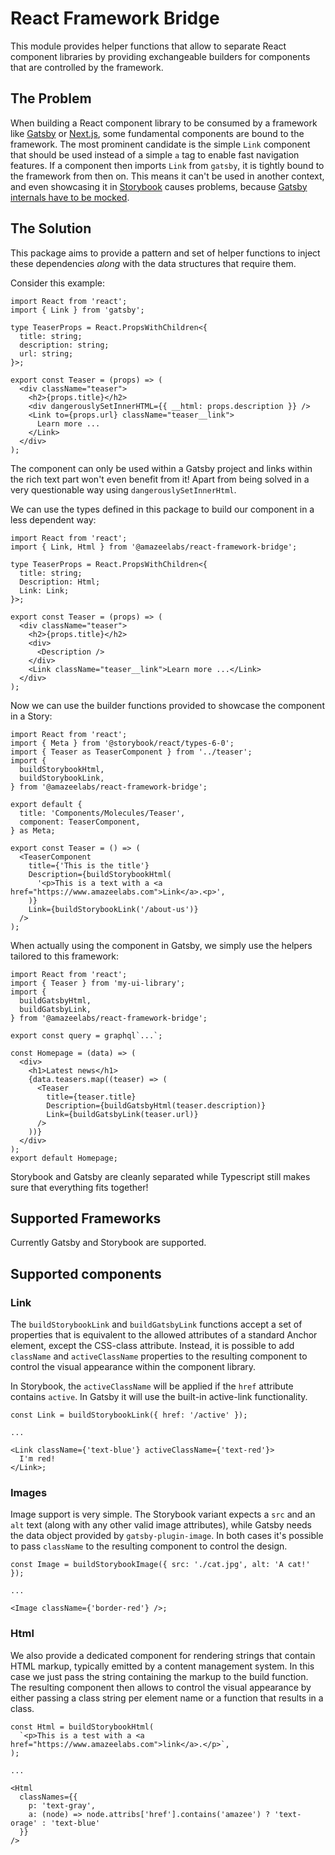 # React Framework Bridge

This module provides helper functions that allow to separate React component
libraries by providing exchangeable builders for components that are controlled
by the framework.

## The Problem

When building a React component library to be consumed by a framework like
[Gatsby](http://www.gatsbyjs.com) or [Next.js](https://nextjs.org/), some
fundamental components are bound to the framework. The most prominent candidate
is the simple `Link` component that should be used instead of a simple `a` tag
to enable fast navigation features. If a component then imports `Link` from
`gatsby`, it is tightly bound to the framework from then on. This means it can't
be used in another context, and even showcasing it in
[Storybook](https://storybook.js.org/) causes problems, because
[Gatsby internals have to be mocked](https://www.gatsbyjs.com/docs/how-to/testing/visual-testing-with-storybook).

## The Solution

This package aims to provide a pattern and set of helper functions to inject
these dependencies _along_ with the data structures that require them.

Consider this example:

```tsx
import React from 'react';
import { Link } from 'gatsby';

type TeaserProps = React.PropsWithChildren<{
  title: string;
  description: string;
  url: string;
}>;

export const Teaser = (props) => (
  <div className="teaser">
    <h2>{props.title}</h2>
    <div dangerouslySetInnerHTML={{ __html: props.description }} />
    <Link to={props.url} className="teaser__link">
      Learn more ...
    </Link>
  </div>
);
```

The component can only be used within a Gatsby project and links within the rich
text part won't even benefit from it! Apart from being solved in a very
questionable way using `dangerouslySetInnerHtml`.

We can use the types defined in this package to build our component in a less
dependent way:

```tsx
import React from 'react';
import { Link, Html } from '@amazeelabs/react-framework-bridge';

type TeaserProps = React.PropsWithChildren<{
  title: string;
  Description: Html;
  Link: Link;
}>;

export const Teaser = (props) => (
  <div className="teaser">
    <h2>{props.title}</h2>
    <div>
      <Description />
    </div>
    <Link className="teaser__link">Learn more ...</Link>
  </div>
);
```

Now we can use the builder functions provided to showcase the component in a
Story:

```tsx
import React from 'react';
import { Meta } from '@storybook/react/types-6-0';
import { Teaser as TeaserComponent } from '../teaser';
import {
  buildStorybookHtml,
  buildStorybookLink,
} from '@amazeelabs/react-framework-bridge';

export default {
  title: 'Components/Molecules/Teaser',
  component: TeaserComponent,
} as Meta;

export const Teaser = () => (
  <TeaserComponent
    title={'This is the title'}
    Description={buildStorybookHtml(
      '<p>This is a text with a <a href="https://www.amazeelabs.com">Link</a>.<p>',
    )}
    Link={buildStorybookLink('/about-us')}
  />
);
```

When actually using the component in Gatsby, we simply use the helpers tailored
to this framework:

```tsx
import React from 'react';
import { Teaser } from 'my-ui-library';
import {
  buildGatsbyHtml,
  buildGatsbyLink,
} from '@amazeelabs/react-framework-bridge';

export const query = graphql`...`;

const Homepage = (data) => (
  <div>
    <h1>Latest news</h1>
    {data.teasers.map((teaser) => (
      <Teaser
        title={teaser.title}
        Description={buildGatsbyHtml(teaser.description)}
        Link={buildGatsbyLink(teaser.url)}
      />
    ))}
  </div>
);
export default Homepage;
```

Storybook and Gatsby are cleanly separated while Typescript still makes sure
that everything fits together!

## Supported Frameworks

Currently Gatsby and Storybook are supported.

## Supported components

### Link

The `buildStorybookLink` and `buildGatsbyLink` functions accept a set of
properties that is equivalent to the allowed attributes of a standard Anchor
element, except the CSS-class attribute. Instead, it is possible to add
`className` and `activeClassName` properties to the resulting component to
control the visual appearance within the component library.

In Storybook, the `activeClassName` will be applied if the `href` attribute
contains `active`. In Gatsby it will use the built-in active-link functionality.

```tsx
const Link = buildStorybookLink({ href: '/active' });

...

<Link className={'text-blue'} activeClassName={'text-red'}>
  I'm red!
</Link>;
```

### Images

Image support is very simple. The Storybook variant expects a `src` and an `alt`
text (along with any other valid image attributes), while Gatsby needs the data
object provided by `gatsby-plugin-image`. In both cases it's possible to pass
`className` to the resulting component to control the design.

```tsx
const Image = buildStorybookImage({ src: './cat.jpg', alt: 'A cat!' });

...

<Image className={'border-red'} />;
```

### Html

We also provide a dedicated component for rendering strings that contain HTML
markup, typically emitted by a content management system. In this case we just
pass the string containing the markup to the build function. The resulting
component then allows to control the visual appearance by either passing a class
string per element name or a function that results in a class.

```tsx
const Html = buildStorybookHtml(
  `<p>This is a test with a <a href="https://www.amazeelabs.com">link</a>.</p>`,
);

...

<Html
  classNames={{
    p: 'text-gray',
    a: (node) => node.attribs['href'].contains('amazee') ? 'text-orage' : 'text-blue'
  }}
/>
```
